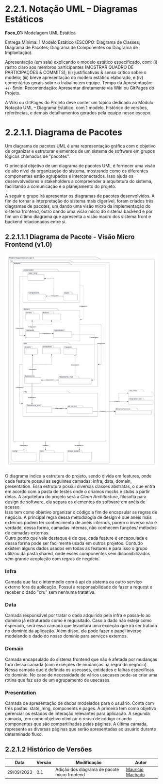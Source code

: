 # 2.2.1. Notação UML – Diagramas Estáticos

**Foco_01:** Modelagem UML Estática

Entrega Mínima: 1 Modelo Estático (ESCOPO: Diagrama de Classes; Diagrama de Pacotes; Diagrama de Componentes ou Diagrama de Implantação).

Apresentação (em sala) explicando o modelo estático especificado, com: (i) rastro claro aos membros participantes (MOSTRAR QUADRO DE PARTICIPAÇÕES & COMMITS); (ii) justificativas & senso crítico sobre o modelo; (iii) breve apresentação do modelo estático elaborado, e (iv) comentários gerais sobre o trabalho em equipe. Tempo da Apresentação: +/- 5min. Recomendação: Apresentar diretamente via Wiki ou GitPages do Projeto.

A Wiki ou GitPages do Projeto deve conter um tópico dedicado ao Módulo Notação UML – Diagrama Estático, com 1 modelo, histórico de versões, referências, e demais detalhamentos gerados pela equipe nesse escopo.

# 2.2.1.1. Diagrama de Pacotes

Um diagrama de pacotes UML é uma representação gráfica com o objetivo de organizar e estruturar elementos de um sistema de software em grupos lógicos chamados de "pacotes".

O principal objetivo de um diagrama de pacotes UML é fornecer uma visão de alto nível da organização do sistema, mostrando como os diferentes componentes estão agrupados e interconectados. Isso ajuda os desenvolvedores e stakeholders a compreender a arquitetura do sistema, facilitando a comunicação e o planejamento do projeto.

A seguir o grupo irá apresentar os diagramas de pacotes desenvolvidos. A fim de tornar a interpretação do sistema mais digerível, foram criados três diagramas de pacotes, um dando uma visão micro da implementação do sistema frontend, outro dando uma visão micro do sistema backend e por fim um último diagrama que apresenta a visão macro dos sistema front e backend relacionados entre si.

## 2.2.1.1.1 Diagrama de Pacote - Visão Micro Frontend (v1.0)

![Diagrama de Pacote - Visão Micro Frontend (v1.0)](../Assets//Modelagem/Estatica/diagrama_pacote_frontend_micro_v1.png)

O diagrama indica a estrutura do projeto, sendo divida em features, onde cada feature possui as seguintes camadas: infra, data, domain, presentation. Essa estrutura possui diversas classes abstratas, o que entra em acordo com a pasta de testes onde o criamos mocks e stubs a partir delas. A arquitetura do projeto será a _Clean Architecture_, filosofia para design de software, ela separa os elementos do software em anéis de acesso.<br>
Isso tem como objetivo organizar o código a fim de encapsular as regras de negócio. A principal regra dessa metodologia de design é que anéis mais externos podem ter conhecimento de anéis internos, porém o inverso não é verdade, dessa forma, camadas internas, não conhecem funções/ métodos de camadas externas.<br>
Outro ponto que vale destaque é de que, cada feature é encapsulada e dessa forma pode ser facilmente usada em outros projetos. Contudo existem alguns dados usados em todas as features e para isso o grupo utilizou da pasta shared, onde esses componentes sem disponibilizados sem grande acoplação com regras de negócio.

### Infra

Camada que faz o intermédio com à api do sistema ou outro serviço externo fora da aplicação. Possui a responsabilidade de fazer a request e receber o dado "cru" sem nenhuma tratativa.

### Data

Camada responsável por tratar o dado adquirido pela infra e passá-lo ao domínio já estruturado como é requisitado. Caso o dado não esteja como esperado, será essa camada que levantará uma exceção que irá ser tratada no domínio da aplicação. Além disso, ela pode fazer o papel inverso modelando o dado do nosso domínio para serviços externos.

### Domain

Camada encapsulado do sistema frontend que não é afetada por mudanças fora dessa camada (com exceções de mudanças na regra do negócio). Nessa camada que é definida os usecases, entidades e falhas específicas do domínio. No caso de necessidade de vários usecases pode-se criar uma rotina que faz uso de um agrupamento de usecases.

### Presentation

Camada de apresentação de dados modelados para o usuário. Conta com três pastas: state_mng, components e pages. A primeira tem como objetivo gerenciar os estados de interação relevantes para aplicação. A segunda camada, tem como objetivo otimizar o reúso de código criando componentes que são compartilhadas pelas páginas. A última camada, representa as diversas páginas que serão apresentadas ao usuário durante determinado fluxo.

<!-- ## 2.2.1.1.2 Diagrama de Pacote - Visão Micro Backend(v1.0) -->

<!-- TODO(gui): Adicionar diagrama de pacote backend micro e explicar as camadas -->

<!-- ## 2.2.1.1.3 Diagrama de Pacote - Visão Macro(v1.0)

![Diagrama de Pacote - Visão Macro(v1.0)](../Assets/Modelagem/Estatica/diagrama_pacote_macro_v1.png) -->

## 2.2.1.2 Histórico de Versões

| Data       | Versão | Modificação                                  | Autor                                                    |
| ---------- | ------ | -------------------------------------------- | -------------------------------------------------------- |
| 29/09/2023 | 0.1    | Adição dos diagrama de pacote micro frontend | [Mauricio Machado](https://github.com/MauricioMachadoFF) |
